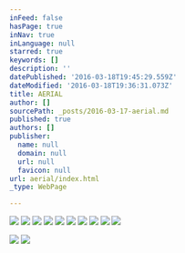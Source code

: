 ```yaml
---
inFeed: false
hasPage: true
inNav: true
inLanguage: null
starred: true
keywords: []
description: ''
datePublished: '2016-03-18T19:45:29.559Z'
dateModified: '2016-03-18T19:36:31.073Z'
title: AERIAL
author: []
sourcePath: _posts/2016-03-17-aerial.md
published: true
authors: []
publisher:
  name: null
  domain: null
  url: null
  favicon: null
url: aerial/index.html
_type: WebPage

---
```

![](https://the-grid-user-content.s3-us-west-2.amazonaws.com/7d784c2a-7f83-48a5-9765-26c3f15fdc7f.jpg)
![](https://the-grid-user-content.s3-us-west-2.amazonaws.com/6968eacf-4d2a-40be-9c9e-370cbdfff1d5.jpg)
![](https://the-grid-user-content.s3-us-west-2.amazonaws.com/41fd0cd8-92c3-44cf-95cf-613058c85460.jpg)
![](https://the-grid-user-content.s3-us-west-2.amazonaws.com/69646953-cc4e-4c91-b6ac-fea463d43da8.jpg)
![](https://the-grid-user-content.s3-us-west-2.amazonaws.com/6f5b1c34-e581-4b7e-a578-04cb8c758a91.jpg)
![](https://the-grid-user-content.s3-us-west-2.amazonaws.com/21e73ca0-0c84-44ca-bf38-73c21f931511.jpg)
![](https://the-grid-user-content.s3-us-west-2.amazonaws.com/e6509df7-e171-429c-ba35-36e1f85f9963.jpg)
![](https://the-grid-user-content.s3-us-west-2.amazonaws.com/48f42742-3ddb-4ae8-a702-554aa7e6b629.jpg)
![](https://the-grid-user-content.s3-us-west-2.amazonaws.com/0dd9a5b4-f64f-4b6a-bc5b-45a9eb57c6f3.jpg)
![](https://the-grid-user-content.s3-us-west-2.amazonaws.com/a2dac577-7ed1-471c-a67b-4fd193ae2dff.jpg)

  
![](https://the-grid-user-content.s3-us-west-2.amazonaws.com/7c01944d-3d03-477e-a3a5-56dfff6fb8cb.jpg)
![](https://the-grid-user-content.s3-us-west-2.amazonaws.com/b3d6e068-fb56-406b-b507-53bcc147d771.jpg)